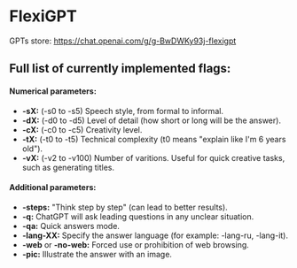 # FlexiGPT

GPTs store: https://chat.openai.com/g/g-BwDWKy93j-flexigpt


## Full list of currently implemented flags:

#### Numerical parameters:

* **-sX:**  (-s0 to -s5) Speech style, from formal to informal.  
* **-dX:** (-d0 to -d5) Level of detail (how short or long will be the answer).  
* **-cX:** (-c0 to -c5) Creativity level.  
* **-tX:** (-t0 to -t5) Technical complexity (t0 means "explain like I'm 6 years old").  
* **-vX:** (-v2 to -v100) Number of varitions. Useful for quick creative tasks, such as generating titles.  

#### Additional parameters:
* **-steps:** "Think step by step" (can lead to better results).
* **-q:** ChatGPT will ask leading questions in any unclear situation.
* **-qa:** Quick answers mode.
* **-lang-XX:** Specify the answer language (for example: -lang-ru, -lang-it).
* **-web** or **-no-web:** Forced use or prohibition of web browsing.
* **-pic:** Illustrate the answer with an image.  

